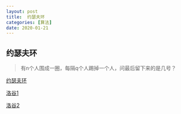 ```yaml
---
layout: post
title:  约瑟夫环
categories: [算法]
date: 2020-01-21
---
```


## 约瑟夫环

>有n个人围成一圈，每隔q个人踢掉一个人，问最后留下来的是几号？

[约瑟夫环](https://www.zhihu.com/question/358255792/answer/974983270)

[洛谷1](https://www.luogu.com.cn/problem/P1996)

[洛谷2](https://www.luogu.com.cn/problem/P1145)